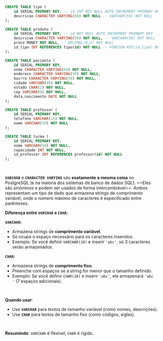```sql
CREATE TABLE tipo (
	id SERIAL PRIMARY KEY, -- id INT NOT NULL AUTO_INCREMENT PRIMARY KEY
	descricao CHARACTER VARYING(50) NOT NULL -- VARCHAR(50) NOT NULL
);

CREATE TABLE produto (
	id SERIAL PRIMARY KEY, -- id NOT NULL AUTO_INCREMENT PRIMARY KEY
	descricao CHARACTER VARYING(50) NOT NULL, -- VARCHAR(50) NOT NULL
	preco MONEY NOT NULL, -- DECIMAL(8,2) NOT NULL
	id_tipo INT REFERENCES tipo(id) NOT NULL -- FOREIGN KEY(id_tipo) REFERENCES tipo(id)
);

CREATE TABLE paciente (
	id SERIAL PRIMARY KEY,
	nome CHARACTER VARYING(50) NOT NULL,
	endereco CHARACTER VARYING(50) NOT NULL,
	bairro CHARACTER VARYING(50) NOT NULL,
	cidade VARCHAR(40) NOT NULL,
	estado CHAR(2) NOT NULL,
	cep VARCHAR(9) NOT NULL,
	data_nascimento DATE NOT NULL
);

CREATE TABLE professor (
	id SERIAL PRIMARY KEY,
	telefone VARCHAR(15) NOT NULL,
	nome VARCHAR(50) NOT NULL
);

CREATE TABLE turma (
	id SERIAL PRIMARY KEY,
	nome VARCHAR(50) NOT NULL,
	capacidade INT NOT NULL,
	id_professor INT REFERENCES professor(id) NOT NULL
);
```
<br>

**`VARCHAR`** e **`CHARACTER VARYING`** são **exatamente a mesma coisa** no PostgreSQL (e na maioria dos sistemas de banco de dados SQL). ==Eles são sinônimos e podem ser usados de forma intercambiável==. Ambos representam um tipo de dado que armazena strings de comprimento variável, onde o número máximo de caracteres é especificado entre parênteses.
<br>

**Diferença entre `VARCHAR` e `CHAR`:**

 **`VARCHAR`:**
- Armazena strings de **comprimento variável**.
- Só ocupa o espaço necessário para os caracteres inseridos.
- Exemplo: Se você definir `VARCHAR(10)` e inserir `'abc'`, só 3 caracteres serão armazenados.

**`CHAR`**:
- Armazena strings de **comprimento fixo**.
- Preenche com espaços se a string for menor que o tamanho definido.
- Exemplo: Se você definir `CHAR(10)` e inserir `'abc'`, ele armazenará `'abc '` (7 espaços adicionais).
<br>

**Quando usar**:
- Use **`VARCHAR`** para textos de tamanho variável (como nomes, descrições).
- Use **`CHAR`** para textos de tamanho fixo (como códigos, siglas).
<br>

**Resumindo**: `VARCHAR` é flexível, `CHAR` é rígido.
